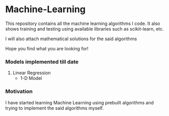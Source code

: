 # Machine-Learning

This repository contains all the machine learning algorithms I code. It also shows training and testing using available libraries such as scikit-learn, etc.

I will also attach mathematical solutions for the said algorithms

Hope you find what you are looking for!

### Models implemented till date
1. Linear Regression
   - 1-D Model

### Motivation

I have started learning Machine Learning using prebuilt algorithms and trying to implement the said algorithms myself.
